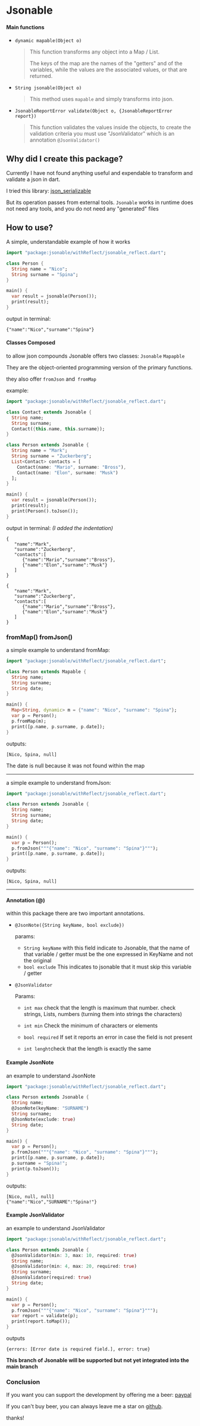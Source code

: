 # Jsonable

#### Main functions

+ `dynamic mapable(Object o) ` 

  > This function transforms any object into a Map / List.
  >
  > The keys of the map are the names of the "getters" and of the variables, while the values are the associated values, or that are returned.

+ `String jsonable(Object o)`

  > This method uses `mapable` and simply transforms into json.

+ `JsonableReportError validate(Object o, {JsonableReportError report})`

  > This function validates the values inside the objects, to create the validation criteria you must use "JsonValidator" which is an annotation `@JsonValidator()`

## Why did I create this package?

Currently I have not found anything useful and expendable to transform and validate a json in dart.

I tried this library: [json_serializable](https://pub.dev/packages/json_serializable)

But its operation passes from external tools.
`Jsonable` works in runtime does not need any tools, and you do not need any "generated" files

## How to use?

A simple, understandable example of how it works

```dart
import "package:jsonable/withReflect/jsonable_reflect.dart";

class Person {
  String name = "Nico";
  String surname = "Spina";
}

main() {
  var result = jsonable(Person());
  print(result);
}

```

output in terminal:

```
{"name":"Nico","surname":"Spina"}
```

#### Classes Composed

to allow json compounds Jsonable offers two classes: `Jsonable` `Mapapble`

They are the object-oriented programming version of the primary functions.

they also offer `fromJson` and` fromMap`

example:

```dart
import "package:jsonable/withReflect/jsonable_reflect.dart";

class Contact extends Jsonable {
  String name;
  String surname;
  Contact({this.name, this.surname});
}

class Person extends Jsonable {
  String name = "Mark";
  String surname = "Zuckerberg";
  List<Contact> contacts = [
    Contact(name: "Mario", surname: "Bross"),
    Contact(name: "Elon", surname: "Musk")
  ];
}

main() {
  var result = jsonable(Person());
  print(result);
  print(Person().toJson());
}

```

output in terminal: *(I added the indentation)*

```
{
   "name":"Mark",
   "surname":"Zuckerberg",
   "contacts":[
      {"name":"Mario","surname":"Bross"},
      {"name":"Elon","surname":"Musk"}
   ]
}

{
   "name":"Mark",
   "surname":"Zuckerberg",
   "contacts":[
      {"name":"Mario","surname":"Bross"},
      {"name":"Elon","surname":"Musk"}
   ]
}
```



### fromMap() fromJson()

a simple example to understand fromMap:

```dart
import "package:jsonable/withReflect/jsonable_reflect.dart";

class Person extends Mapable {
  String name;
  String surname;
  String date;
}

main() {
  Map<String, dynamic> m = {"name": "Nico", "surname": "Spina"};
  var p = Person();
  p.fromMap(m);
  print([p.name, p.surname, p.date]);
}

```

outputs:

```
[Nico, Spina, null]
```

The date is null because it was not found within the map

---

a simple example to understand fromJson:

```dart
import "package:jsonable/withReflect/jsonable_reflect.dart";

class Person extends Jsonable {
  String name;
  String surname;
  String date;
}

main() {
  var p = Person();
  p.fromJson("""{"name": "Nico", "surname": "Spina"}""");
  print([p.name, p.surname, p.date]);
}
```

outputs:

```
[Nico, Spina, null]
```

---

#### Annotation (@)

within this package there are two important annotations.

* `@JsonNote({String keyName, bool exclude})`

  params:

  *   `String keyName` with this field indicate to Jsonable, that the name of that variable / getter must be the one expressed in KeyName and not the original
  * `bool exclude`  This indicates to jsonable that it must skip this variable / getter

* `@JsonValidator`

  Params:

  * `int max` check that the length is maximum that number.
    check strings, Lists, numbers (turning them into strings the characters)

  * `int min` Check the minimum of characters or elements
  * `bool required`  If set it reports an error in case the field is not present
  * `int lenght`check that the length is exactly the same

#### Example JsonNote

an example to understand JsonNote

```dart
import "package:jsonable/withReflect/jsonable_reflect.dart";

class Person extends Jsonable {
  String name;
  @JsonNote(keyName: "SURNAME")
  String surname;
  @JsonNote(exclude: true)
  String date;
}

main() {
  var p = Person();
  p.fromJson("""{"name": "Nico", "surname": "Spina"}""");
  print([p.name, p.surname, p.date]);
  p.surname = "Spina!";
  print(p.toJson());
}

```

outputs:

```
[Nico, null, null]
{"name":"Nico","SURNAME":"Spina!"}
```

#### Example JsonValidator

an example to understand JsonValidator

```dart
import "package:jsonable/withReflect/jsonable_reflect.dart";

class Person extends Jsonable {
  @JsonValidator(min: 3, max: 10, required: true)
  String name;
  @JsonValidator(min: 4, max: 20, required: true)
  String surname;
  @JsonValidator(required: true)
  String date;
}

main() {
  var p = Person();
  p.fromJson("""{"name": "Nico", "surname": "Spina"}""");
  var report = validate(p);
  print(report.toMap());
}

```

outputs 

```
{errors: [Error date is required field.], error: true}
```



**This branch of Jsonable will be supported but not yet integrated into the main branch**

### Conclusion

If you want you can support the development by offering me a beer: [paypal](https://www.paypal.com/donate/?token=vm8zFQO-fdND2nUoQj1Qlasgv_-HBXfWnCPrQByr004Dhj5jc2AeBesdxe9AVcIiPYlezG&country.x=IT&locale.x=IT)

If you can't buy beer, you can always leave me a star on [github](https://github.com/SpinaNico/jsonable).

thanks!